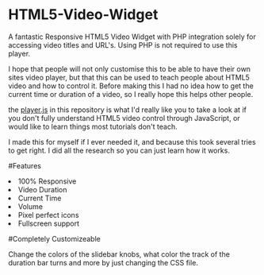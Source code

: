 # HTML5-Video-Widget
A fantastic Responsive HTML5 Video Widget with PHP integration solely for accessing video titles and URL's. Using PHP is not required to use this player.

I hope that people will not only customise this to be able to have their own sites video player, but that this can be used to teach people about HTML5 video and how to control it. Before making this I had no idea how to get the current time or duration of a video, so I really hope this helps other people.

the <a href="https://github.com/internetgho5t/HTML5-Video-Widget/blob/master/js/player.js">player.js</a> in this repository is what I'd really like you to take a look at if you don't fully understand HTML5 video control through JavaScript, or would like to learn things most tutorials don't teach.

I made this for myself if I ever needed it, and because this took several tries to get right. I did all the research so you can just learn how it works.

#Features

<li>100% Responsive</li>
<li>Video Duration</li>
<li>Current Time</li>
<li>Volume</li>
<li>Pixel perfect icons</li>
<li>Fullscreen support</li>

#Completely Customizeable

Change the colors of the slidebar knobs, what color the track of the duration bar turns and more by just changing the CSS file.
